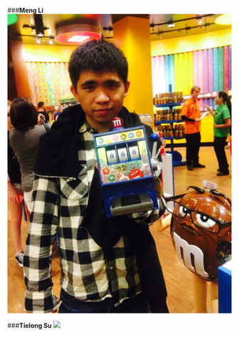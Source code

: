 ###**Meng Li**
<img src="./photos/ml.jpg"/>


###**Tielong Su**
<a href="url"><img
src="http://upload.wikimedia.org/wikipedia/commons/2/25/Brindle_pied_frenchbulldog.jpg"
height="240"></a>